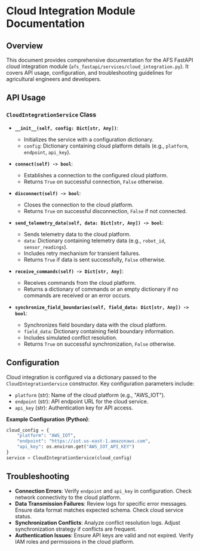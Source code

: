 # Cloud Integration Module Documentation

## Overview

This document provides comprehensive documentation for the AFS FastAPI cloud integration module (`afs_fastapi/services/cloud_integration.py`). It covers API usage, configuration, and troubleshooting guidelines for agricultural engineers and developers.

## API Usage

### `CloudIntegrationService` Class

*   **`__init__(self, config: Dict[str, Any])`**:
    *   Initializes the service with a configuration dictionary.
    *   `config`: Dictionary containing cloud platform details (e.g., `platform`, `endpoint`, `api_key`).

*   **`connect(self) -> bool`**:
    *   Establishes a connection to the configured cloud platform.
    *   Returns `True` on successful connection, `False` otherwise.

*   **`disconnect(self) -> bool`**:
    *   Closes the connection to the cloud platform.
    *   Returns `True` on successful disconnection, `False` if not connected.

*   **`send_telemetry_data(self, data: Dict[str, Any]) -> bool`**:
    *   Sends telemetry data to the cloud platform.
    *   `data`: Dictionary containing telemetry data (e.g., `robot_id`, `sensor_readings`).
    *   Includes retry mechanism for transient failures.
    *   Returns `True` if data is sent successfully, `False` otherwise.

*   **`receive_commands(self) -> Dict[str, Any]`**:
    *   Receives commands from the cloud platform.
    *   Returns a dictionary of commands or an empty dictionary if no commands are received or an error occurs.

*   **`synchronize_field_boundaries(self, field_data: Dict[str, Any]) -> bool`**:
    *   Synchronizes field boundary data with the cloud platform.
    *   `field_data`: Dictionary containing field boundary information.
    *   Includes simulated conflict resolution.
    *   Returns `True` on successful synchronization, `False` otherwise.

## Configuration

Cloud integration is configured via a dictionary passed to the `CloudIntegrationService` constructor. Key configuration parameters include:

*   `platform` (str): Name of the cloud platform (e.g., "AWS_IOT").
*   `endpoint` (str): API endpoint URL for the cloud service.
*   `api_key` (str): Authentication key for API access.

**Example Configuration (Python)**:

```python
cloud_config = {
    "platform": "AWS_IOT",
    "endpoint": "https://iot.us-east-1.amazonaws.com",
    "api_key": os.environ.get("AWS_IOT_API_KEY")
}
service = CloudIntegrationService(cloud_config)
```

## Troubleshooting

*   **Connection Errors**: Verify `endpoint` and `api_key` in configuration. Check network connectivity to the cloud platform.
*   **Data Transmission Failures**: Review logs for specific error messages. Ensure data format matches expected schema. Check cloud service status.
*   **Synchronization Conflicts**: Analyze conflict resolution logs. Adjust synchronization strategy if conflicts are frequent.
*   **Authentication Issues**: Ensure API keys are valid and not expired. Verify IAM roles and permissions in the cloud platform.
